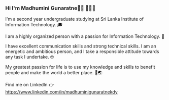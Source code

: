 ### Hi I'm Madhumini Gunaratne👋🏾 👩🏾‍💻

I'm a second year undergraduate studying at Sri Lanka Institute of Information Technology. :mortar_board:

I am a highly organized person with a passion for Information Technology. :information_desk_person:

I have excellent communication skills and strong technical skills. I am an energetic and ambitious person, and I take a responsible attitude towards any task I undertake. 🤓

My greatest passion for life is to use my knowledge and skills to benefit people and make the world a better place. :gift_heart::earth_asia:

Find me on Linkedln 	:point_right:
https://www.linkedin.com/in/madhuminigunaratnekdy
